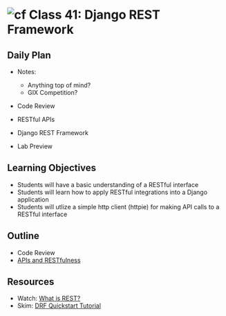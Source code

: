 # ![cf](http://i.imgur.com/7v5ASc8.png) Class 41: Django REST Framework

## Daily Plan
- Notes:
    - Anything top of mind?
    - GIX Competition?

- Code Review
- RESTful APIs
- Django REST Framework
- Lab Preview

## Learning Objectives
- Students will have a basic understanding of a RESTful interface
- Students will learn how to apply RESTful integrations into a Django application
- Students will utlize a simple http client (httpie) for making API calls to a RESTful interface

## Outline
- Code Review
- [APIs and RESTfulness]

[APIs and RESTfulness]: ./notes/rest_apis.md

## Resources
- Watch: [What is REST?](http://www.restapitutorial.com/lessons/whatisrest.html)
- Skim: [DRF Quickstart Tutorial](http://www.django-rest-framework.org/tutorial/quickstart/)

